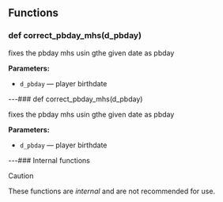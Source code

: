 ## Functions

### def correct_pbday_mhs(d_pbday)

fixes the pbday mhs usin gthe given date as pbday

**Parameters:**
- `d_pbday` &mdash; player birthdate


---### def correct_pbday_mhs(d_pbday)

fixes the pbday mhs usin gthe given date as pbday

**Parameters:**
- `d_pbday` &mdash; player birthdate


---### Internal functions

> [!CAUTION]
> These functions are *internal* and are not recommended for use.

